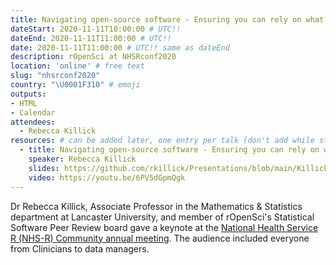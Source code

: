 ```yaml
---
title: Navigating open-source software - Ensuring you can rely on what you use
dateStart: 2020-11-11T10:00:00 # UTC!!
dateEnd: 2020-11-11T11:00:00 # UTC!!
date: 2020-11-11T11:00:00 # UTC!! same as dateEnd
description: rOpenSci at NHSRconf2020
location: 'online' # free text
slug: "nhsrconf2020"
country: "\U0001F310" # emoji
outputs: 
- HTML
- Calendar 
attendees:
  - Rebecca Killick
resources: # can be added later, one entry per talk (don't add while still empty, add once there are resources)
  - title: Navigating open-source software - Ensuring you can rely on what you use
    speaker: Rebecca Killick
    slides: https://github.com/rkillick/Presentations/blob/main/Killick.pdf
    video: https://youtu.be/6PV5dGpmQgk
---
```


Dr Rebecca Killick, Associate Professor in the Mathematics & Statistics department at Lancaster University, and member of rOpenSci's Statistical Software Peer Review board gave a keynote at the [National Health Service R (NHS-R) Community annual meeting](https://nhsrcommunity.com/events/nhs-r-virtual-conference-2020/). The audience included everyone from Clinicians to data managers.
